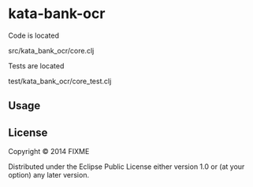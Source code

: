 # kata-bank-ocr

Code is located

src/kata_bank_ocr/core.clj

Tests are located

test/kata_bank_ocr/core_test.clj

## Usage

## License

Copyright © 2014 FIXME

Distributed under the Eclipse Public License either version 1.0 or (at
your option) any later version.
